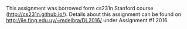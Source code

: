 This assignment was borrowed form cs231n Stanford course (http://cs231n.github.io/).
Details about this assignment can be found on http://iie.fing.edu.uy/~mdelbra/DL2016/
under Assignment #1 2016.
